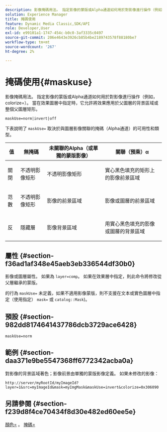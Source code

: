 ```yaml
---
description: 影像掩碼用法。 指定影像的蒙版或Alpha通道如何用於對影像進行操作（例如，colorize=）。 當在效果圖層中指定時，它允許將效果應用於父圖層的背景區域或整個父圖層矩形。
solution: Experience Manager
title: 掩碼使用
feature: Dynamic Media Classic,SDK/API
role: Developer,User
exl-id: e99101a1-1747-454c-b0c0-3af3335c0497
source-git-commit: 206e4643e3926cb85b4be2189743578f88180be7
workflow-type: tm+mt
source-wordcount: '267'
ht-degree: 2%

---
```


# 掩碼使用{#maskuse}

影像掩碼用法。 指定影像的蒙版或Alpha通道如何用於對影像進行操作（例如，colorize=）。 當在效果圖層中指定時，它允許將效果應用於父圖層的背景區域或整個父圖層矩形。

`maskUse=norm|invert|off`

下表說明了 `maskUse=` 取決於與圖層影像關聯的掩碼（Alpha通道）的可用性和類型。

<table id="table_B765F6A765F548948531AF26DA0B4360"> 
 <thead> 
  <tr> 
   <th class="entry"> <b> 值</b> </th> 
   <th class="entry"> <b> 無掩碼</b> </th> 
   <th class="entry"> <b> 未關聯的Alpha（或單獨的蒙版影像）</b> </th> 
   <th class="entry"> <b> 關聯（預乘）α</b> </th> 
  </tr> 
 </thead>
 <tbody> 
  <tr> 
   <td> <p> <span class="codeph"> 關閉 </span> </p> </td> 
   <td> <p> 不透明影像矩形 </p> </td> 
   <td> <p> 不透明影像矩形 </p> </td> 
   <td> <p> 實心黑色填充的矩形上的影像前景區域 </p> </td> 
  </tr> 
  <tr> 
   <td> <p> <span class="codeph"> 范數 </span> </p> </td> 
   <td> <p> 不透明影像矩形 </p> </td> 
   <td> <p> 影像的前景區域 </p> </td> 
   <td> <p> 影像或圖層的前景區域 </p> </td> 
  </tr> 
  <tr> 
   <td> <p> <span class="codeph"> 反 </span> </p> </td> 
   <td> <p> 隱藏層 </p> </td> 
   <td> <p> 影像背景區域 </p> </td> 
   <td> <p> 用實心黑色填充的影像或圖層的背景區域 </p> </td> 
  </tr> 
 </tbody> 
</table>

## 屬性 {#section-f36ad1af348e45aeb3eb336544df30b0}

影像或圖層屬性。 如果為 `layer=comp`。 如果在效果層中指定，則此命令將修改從父層繼承的蒙版。

的行為 `maskUse=` 未定義，如果不適用影像蒙版，則不支援在文本或實色圖層中指定（使用指定） `mask=` 或 `catalog::Mask`)。

## 預設 {#section-982dd8174641437786dcb3729ace6428}

`maskUse=norm`

## 範例 {#section-daa371e9be5547368ff6772342acba0a}

對影像的背景區域著色；影像前景由單獨的蒙版影像定義。 如果未修改的影像：

`http://server/myRootId/myImageId?layer=1&src=myImageId&mask=myImgMask&maskUse=invert&colorize=0x306090`

## 另請參閱 {#section-f239d8f4ce70434f8d30e482ed60ee5e}

[顏色=](/help/aem-is-ir-api/is-api/http-ref/image-serving-api-ref/c-http-protocol-reference/c-data-types/r-is-http-color.md) 。 [掩碼=](../../../../../is-api/http-ref/image-serving-api-ref/c-http-protocol-reference/c-command-reference/r-mask.md#reference-922254e027404fb890b850e2723ee06e)

